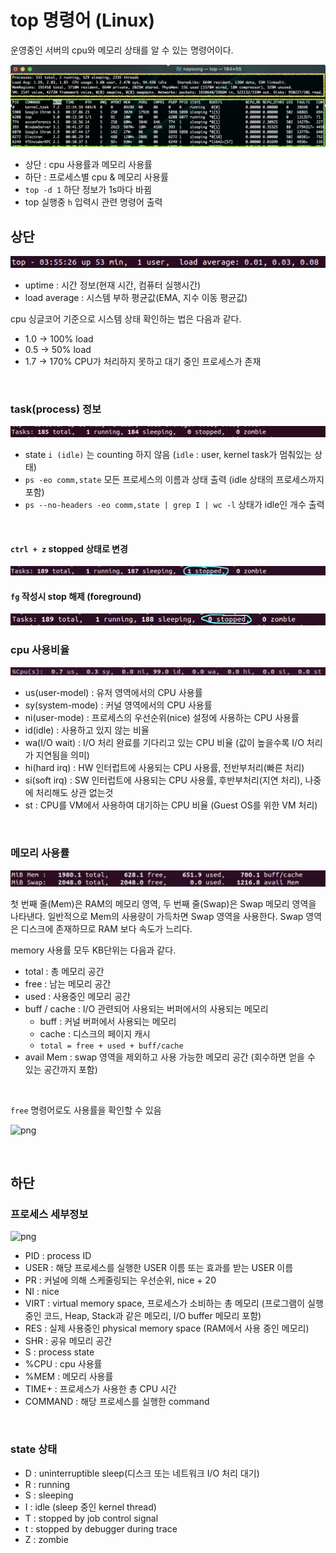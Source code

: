 # top 명령어 (Linux)

운영중인 서버의 cpu와 메모리 상태를 알 수 있는 명령어이다.

![png](/_img/Operating-system/top_command_1.png)

- 상단 : cpu 사용률과 메모리 사용률
- 하단 : 프로세스별 cpu & 메모리 사용률
- `top -d 1` 하단 정보가 1s마다 바뀜
- top 실행중 `h` 입력시 관련 명령어 출력

## 상단

![png](/_img/Operating-system/top_command_2.png)

- uptime : 시간 정보(현재 시간, 컴퓨터 실행시간)
- load average : 시스템 부하 평균값(EMA, 지수 이동 평균값)

cpu 싱글코어 기준으로 시스템 상태 확인하는 법은 다음과 같다.
- 1.0 -> 100% load
- 0.5 -> 50% load
- 1.7 -> 170% CPU가 처리하지 못하고 대기 중인 프로세스가 존재
<br>
 
### task(process) 정보

![png](/_img/Operating-system/top_command_task.png)

- state `i (idle)` 는 counting 하지 않음 (`idle` : user, kernel task가 멈춰있는 상태)
- `ps -eo comm,state` 모든 프로세스의 이름과 상태 출력 (idle 상태의 프로세스까지 포함)
- `ps --no-headers -eo comm,state | grep I | wc -l`  상태가 idle인 개수 출력
<br>

#### `ctrl + z` stopped 상태로 변경

![png](/_img/Operating-system/top_command_stop.png)
<br>

#### `fg` 작성시 stop 해제 (foreground)

![png](/_img/Operating-system/top_command_foreground.png)
<br>

### cpu 사용비율

![png](/_img/Operating-system/top_command_cpu.png) 

- us(user-model) : 유저 영역에서의 CPU 사용률
- sy(system-mode) : 커널 영역에서의 CPU 사용률
- ni(user-mode) : 프로세스의 우선순위(nice) 설정에 사용하는 CPU 사용률
- id(idle) : 사용하고 있지 않는 비율
- wa(I/O wait) : I/O 처리 완료를 기다리고 있는 CPU 비율 (값이 높을수록 I/O 처리가 지연됨을 의미)
- hi(hard irq) : HW 인터럽트에 사용되는 CPU 사용률, 전반부처리(빠른 처리)
- si(soft irq) : SW 인터럽트에 사용되는 CPU 사용률, 후반부처리(지연 처리), 나중에 처리해도 상관 없는것
- st : CPU를 VM에서 사용하여 대기하는 CPU 비율 (Guest OS를 위한 VM 처리)
<br>

### 메모리 사용률

![png](/_img/Operating-system/top_command_memory.png) 

첫 번째 줄(Mem)은 RAM의 메모리 영역, 두 번째 줄(Swap)은 Swap 메모리 영역을 나타낸다. 일반적으로 Mem의 사용량이 가득차면 Swap 영역을 사용한다. Swap 영역은 디스크에 존재하므로 RAM 보다 속도가 느리다.<br>

memory 사용률 모두 KB단위는 다음과 같다.<br>

- total : 총 메모리 공간
- free : 남는 메모리 공간
- used : 사용중인 메모리 공간
- buff / cache : I/O 관련되어 사용되는 버퍼에서의 사용되는 메모리
  - buff : 커널 버퍼에서 사용되는 메모리
  - cache : 디스크의 페이지 캐시
  - ```total = free + used + buff/cache```
- avail Mem : swap 영역을 제외하고 사용 가능한 메모리 공간 (회수하면 얻을 수 있는 공간까지 포함)
<br>

```free``` 명령어로도 사용률을 확인할 수 있음

![png](/_img/Operating-system/command_free.png) 

<br>

## 하단

### 프로세스 세부정보

![png](/_img/Operating-system/top_command_process.png)

- PID : process ID
- USER : 해당 프로세스를 실행한 USER 이름 또는 효과를 받는 USER 이름
- PR : 커널에 의해 스케줄링되는 우선순위, nice + 20
- NI : nice
- VIRT : virtual memory space, 프로세스가 소비하는 총 메모리 (프로그램이 실행 중인 코드, Heap, Stack과 같은 메모리, I/O buffer 메모리 포함)
- RES : 실제 사용중인 physical memory space (RAM에서 사용 중인 메모리)
- SHR : 공유 메모리 공간
- S : process state
- %CPU : cpu 사용률
- %MEM : 메모리 사용률
- TIME+ : 프로세스가 사용한 총 CPU 시간
- COMMAND : 해당 프로세스를 실행한 command
<br>

### state 상태

- D : uninterruptible sleep(디스크 또는 네트워크 I/O 처리 대기)
- R : running
- S : sleeping
- I : idle (sleep 중인 kernel thread)
- T : stopped by job control signal
- t : stopped by debugger during trace
- Z : zombie


